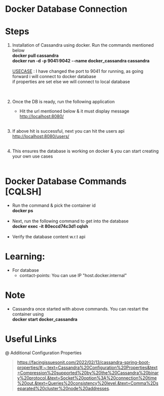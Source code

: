 # Docker Database Connection

# Steps

1. Installation of Cassandra using docker. Run the commands mentioned below <br>
	<b> docker pull cassandra <br>
		docker run -d -p 9041:9042 --name docker_cassandra cassandra </b> <br><br>
<u>USECASE</u> : I have changed the port to 9041 for running, as going forward i will connect to docker database 
<br> if properties are set else we will connect to local database	
<br><br>

2. Once the DB is ready, run the following application <br>
	- Hit the url mentioned below & it must display message <br>
	<a href="http://localhost:8080/">http://localhost:8080/</a>
<br><br>

3. If above hit is successful, next you can hit the users api <br>
	<a href="http://localhost:8080/users">http://localhost:8080/users/</a>
<br><br>

4. This ensures the database is working on docker & you can start creating your own use cases
<br><br>

# Docker Database Commands [CQLSH]
- Run the command & pick the container id <br>
<b> docker ps </b>
<br><br>
- Next, run the following command to get into the database <br>
<b> docker exec -it 80eccd74c3d1  cqlsh </b>
<br><br>
- Verify the database content w.r.t api

# Learning: 
- For database <br>
	- contact-points: You can use IP "host.docker.internal"

# Note
- Cassandra once started with above commands. You can restart the container using <br>
	<b> docker start docker_cassandra </b>

# Useful Links
@ Additional Configuration Properties

> https://facingissuesonit.com/2022/02/13/cassandra-spring-boot-properties/#:~:text=Cassandra%20Configuration%20Properties&text=Compression%20supported%20by%20the%20Cassandra%20binary%20protocol.&text=Socket%20option%3A%20connection%20time%20out.&text=Queries%20consistency%20level.&text=Comma%2Dseparated%20cluster%20node%20addresses.